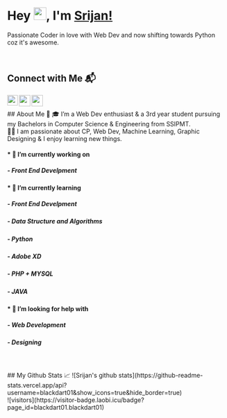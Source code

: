# Hey <img src="https://github.com/TheDudeThatCode/TheDudeThatCode/blob/master/Assets/Hi.gif" width="29px">, I'm [Srijan!](https://code-diggers.github.io)
Passionate Coder in love with Web Dev and now shifting towards Python coz it's awesome.

<!--
**blackdart01/blackdart01** is a ✨ _special_ ✨ repository because its `README.md` (this file) appears on your GitHub profile.

## Here are some ideas to get you started:

- 🔭 I’m currently working on ...
- 🌱 I’m currently learning ...
- 👯 I’m looking to collaborate on ...
- 🤔 I’m looking for help with ...
- 💬 Ask me about ...
- 📫 How to reach me: ...
- 😄 Pronouns: ...
- ⚡ Fun fact: ...
-->
<br />

## Connect with Me 📬
<a href="https://www.linkedin.com/in/srijan-agrawal-47058b1a0/">
  <img align="left" width="24px" src="https://cdn.jsdelivr.net/npm/simple-icons@v3/icons/linkedin.svg"  />
</a>
<!-- <a href="https://twitter.com/kunalstwt">
  <img align="left" width="26px" src="https://cdn.jsdelivr.net/npm/simple-icons@v3/icons/twitter.svg" />
</a> -->
<a href="mailto:evilblackdart@gmail.com">
  <img align="left" width="26px" src="https://cdn.jsdelivr.net/npm/simple-icons@v3/icons/gmail.svg" />
</a>
<a href="https://www.instagram.com/rockster_srijan/">
  <img align="left" width="26px" src="https://cdn.jsdelivr.net/npm/simple-icons@v3/icons/instagram.svg" />
</a>
<!-- <a href="http://dev.to/kunal">
  <img align="left" width="26px" src="https://cdn.jsdelivr.net/npm/simple-icons@v3/icons/medium.svg" />
</a> -->
<br />
<br />
## About Me 🚀
🎓 I’m a Web Dev enthusiast & a 3rd year student pursuing my Bachelors in Computer Science & Engineering from SSIPMT. </br>
👨‍💻  I am passionate about CP, Web Dev, Machine Learning, Graphic Designing & I enjoy learning new things. </br>

#### * 🔭 I’m currently working on
 ##### - Front End Develpment
#### * 🌱 I’m currently learning
 ##### - Front End Develpment
 ##### - Data Structure and Algorithms
 ##### - Python
 ##### - Adobe XD
 ##### - PHP + MYSQL
 ##### - JAVA
#### * 🤔 I’m looking for help with
 ##### - Web Development
 ##### - Designing

<br />
<br />
## My Github Stats 📈
![Srijan's github stats](https://github-readme-stats.vercel.app/api?username=blackdart01&show_icons=true&hide_border=true)
<br />
![visitors](https://visitor-badge.laobi.icu/badge?page_id=blackdart01.blackdart01)
